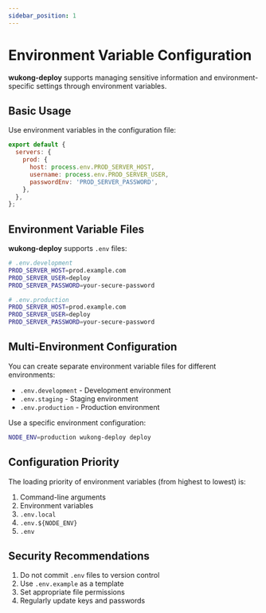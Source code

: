 ```yaml
---
sidebar_position: 1
---
```


# Environment Variable Configuration

**wukong-deploy** supports managing sensitive information and environment-specific settings through environment variables.

## Basic Usage

Use environment variables in the configuration file:

```javascript
export default {
  servers: {
    prod: {
      host: process.env.PROD_SERVER_HOST,
      username: process.env.PROD_SERVER_USER,
      passwordEnv: 'PROD_SERVER_PASSWORD',
    },
  },
};
```

## Environment Variable Files

**wukong-deploy** supports `.env` files:

```bash
# .env.development
PROD_SERVER_HOST=prod.example.com
PROD_SERVER_USER=deploy
PROD_SERVER_PASSWORD=your-secure-password
```

```bash
# .env.production
PROD_SERVER_HOST=prod.example.com
PROD_SERVER_USER=deploy
PROD_SERVER_PASSWORD=your-secure-password
```

## Multi-Environment Configuration

You can create separate environment variable files for different environments:

- `.env.development` - Development environment
- `.env.staging` - Staging environment
- `.env.production` - Production environment

Use a specific environment configuration:

```bash
NODE_ENV=production wukong-deploy deploy
```

## Configuration Priority

The loading priority of environment variables (from highest to lowest) is:

1. Command-line arguments
2. Environment variables
3. `.env.local`
4. `.env.${NODE_ENV}`
5. `.env`

## Security Recommendations

1. Do not commit `.env` files to version control
2. Use `.env.example` as a template
3. Set appropriate file permissions
4. Regularly update keys and passwords
